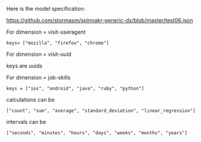 

Here is the model specification:

https://github.com/stormasm/spinnakr-generic-ds/blob/master/test06.json

For dimension = visit-useragent

```
keys= ["mozilla", "firefox", "chrome"]
```

For dimension = visit-uuid

keys are uuids

For dimension = job-skills

```
keys = ["ios", "android", "java", "ruby", "python"]
```

calculations can be

```
["count", "sum", "average", "standard_deviation", "linear_regression"]
```

intervals can be

```
["seconds", "minutes", "hours", "days", "weeks", "months", "years"]
```
